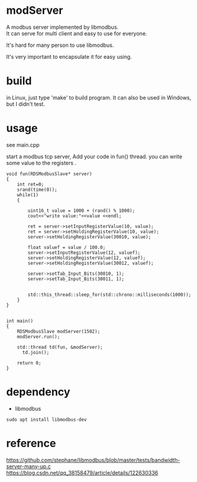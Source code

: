 # modServer
A modbus server implemented by libmodbus.  
It can serve for multi client and easy to use for everyone.

It's hard for many person to use libmodbus.

It's very important to encapsulate it for easy using. 

# build
in Linux, just type 'make' to build program.
It can also be used in Windows, but I didn't test.

# usage 
see main.cpp 


start a modbus tcp server,  Add your code in fun() thread. 
you can write some value to the registers .


```
void fun(RDSModbusSlave* server)
{
	int ret=0;
	srand(time(0));
	while(1)
	{
		
        uint16_t value = 1000 + (rand() % 1000);
		cout<<"write value:"<<value <<endl;
        
        ret = server->setInputRegisterValue(10, value);
		ret = server->setHoldingRegisterValue(10, value);
        server->setHoldingRegisterValue(30010, value);
		
        float valuef = value / 100.0;
		server->setInputRegisterValue(12, valuef);
        server->setHoldingRegisterValue(12, valuef);
        server->setHoldingRegisterValue(30012, valuef);

        server->setTab_Input_Bits(30010, 1);
        server->setTab_Input_Bits(30011, 1);

        
		std::this_thread::sleep_for(std::chrono::milliseconds(1000));
	}
}


int main()
{
    RDSModbusSlave modServer(1502);
    modServer.run();
    
    std::thread td(fun, &modServer);
	  td.join();

    return 0;
}
```


# dependency
- libmodbus

```
sudo apt install libmodbus-dev
```


# reference
https://github.com/stephane/libmodbus/blob/master/tests/bandwidth-server-many-up.c
https://blog.csdn.net/qq_38158479/article/details/122630336

